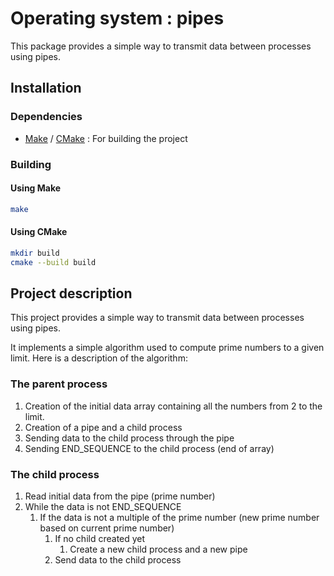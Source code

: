# Operating system : pipes

This package provides a simple way to transmit data between processes using pipes.

## Installation

### Dependencies

* [Make]("https://www.gnu.org/software/make/") / [CMake](https://cmake.org/) : For building the project

### Building

#### Using Make

```bash
make
```

#### Using CMake

```bash
mkdir build
cmake --build build
```

## Project description

This project provides a simple way to transmit data between processes using pipes.

It implements a simple algorithm used to compute prime numbers to a given limit. Here is a description of the algorithm:

### The parent process

1. Creation of the initial data array containing all the numbers from 2 to the limit.
2. Creation of a pipe and a child process
3. Sending data to the child process through the pipe
4. Sending END_SEQUENCE to the child process (end of array)

### The child process

1. Read initial data from the pipe (prime number)
2. While the data is not END_SEQUENCE
   1. If the data is not a multiple of the prime number (new prime number based on current prime number)
      1. If no child created yet
         1. Create a new child process and a new pipe
      2. Send data to the child process